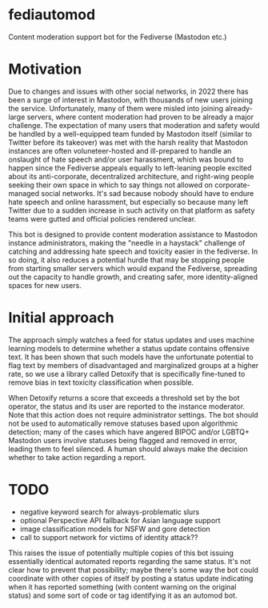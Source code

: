 # fediautomod
Content moderation support bot for the Fediverse (Mastodon etc.)

# Motivation
Due to changes and issues with other social networks, in 2022 there has been a surge of interest in Mastodon, with thousands of new users joining the service.  Unfortunately, many of them were misled into joining already-large servers, where content moderation had proven to be already a major challenge.  The expectation of many users that moderation and safety would be handled by a well-equipped team funded by Mastodon itself (similar to Twitter before its takeover) was met with the harsh reality that Mastodon instances are often voluneteer-hosted and ill-prepared to handle an onslaught of hate speech and/or user harassment, which was bound to happen since the Fediverse appeals equally to left-leaning people excited about its anti-corporate, decentralized architecture, and right-wing people seeking their own space in which to say things not allowed on corporate-managed social networks.  It's sad because nobody should have to endure hate speech and online harassment, but especially so because many left Twitter due to a sudden increase in such activity on that platform as safety teams were gutted and official policies rendered unclear.

This bot is designed to provide content moderation assistance to Mastodon instance administrators, making the "needle in a haystack" challenge of catching  and addressing hate speech and toxicity easier in the fediverse.  In so doing, it also reduces a potential hurdle that may be stopping people from starting smaller servers which would expand the Fediverse, spreading out the capacity to handle growth, and creating safer, more identity-aligned spaces for new users.

# Initial approach
The approach simply watches a feed for status updates and uses machine learning models to determine whether a status update contains offensive text.  It has been shown that such models have the unfortunate potential to flag text by members of disadvantaged and marginalized groups at a higher rate, so we use a library called Detoxify that is specifically fine-tuned to remove bias in text toxicity classification when possible.  

When Detoxify returns a score that exceeds a threshold set by the bot operator, the status and its user are reported to the instance moderator.  Note that this action does not require administrator settings.  The bot should not be used to automatically remove statuses based upon algorithmic detection; many of the cases which have angered BIPOC and/or LGBTQ+ Mastodon users involve statuses being flagged and removed in error, leading them to feel silenced.  A human should always make the decision whether to take action regarding a report.

# TODO

* negative keyword search for always-problematic slurs
* optional Perspective API fallback for Asian language support
* image classification models for NSFW and gore detection
* call to support network for victims of identity attack??

This raises the issue of potentially multiple copies of this bot issuing essentially identical automated reports regarding the same status.  It's not clear how to prevent that possibility; maybe there's some way the bot could coordinate with other copies of itself by posting a status update indicating when it has reported something (with content warning on the original status) and some sort of code or tag identifying it as an automod bot.
